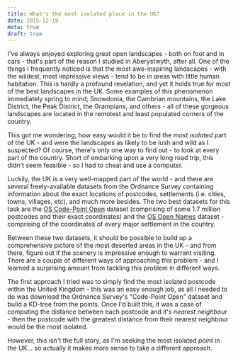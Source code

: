 ```yaml
---
title: What's the most isolated place in the UK?
date: 2015-12-19
meta: true
draft: true
---
```


I've always enjoyed exploring great open landscapes - both on foot and in cars -
that's part of the reason I studied in Aberystwyth, after all. One of the things
I frequently noticed is that the most awe-inspiring landscapes - with the
wildest, most impressive views - tend to be in areas with little human
habitation. This is hardly a profound revelation, and yet it holds true for most
of the best landscapes in the UK. Some examples of this phenomenon immediately
spring to mind; Snowdonia, the Cambrian mountains, the Lake District, the Peak
District, the Grampians, and others - all of these gorgeous landscapes are
located in the remotest and least populated corners of the country.

This got me wondering; how easy would it be to find the *most isolated* part of
the UK - and were the landscapes as likely to be lush and wild as I suspected?
Of course, there's only one way to find out - to look at every part of the
country. Short of embarking upon a very long road trip, this didn't seem
feasible - so I had to cheat and use a computer.

Luckily, the UK is a very well-mapped part of the world - and there are several
freely-available datasets from the Ordnance Survey containing information about
the exact locations of postcodes, settlements (i.e. cities, towns, villages,
etc), and much more besides. The two best datasets for this task are the [OS
Code-Point Open][1] dataset (comprising of some 1.7 million postcodes and their
exact coordinates) and the [OS Open Names][2] dataset - comprising of the
coordinates of every major settlement in the country.

Between these two datasets, it should be possible to build up a comprehensive
picture of the most deserted areas in the UK - and from there, figure out if the
scenery is impressive enough to warrant visiting. There are a couple of
different ways of approaching this problem - and I learned a surprising amount
from tackling this problem in different ways.

The first approach I tried was to simply find the most isolated postcode within
the United Kingdom - this was an easy enough job, as all I needed to do was
download the Ordnance Survey's "Code-Point Open" dataset and build a KD-tree
from the points. Once I'd built this, it was a case of computing the distance
between each postcode and it's *nearest neighbour* - then the postcode with the
greatest distance from their nearest neighbour would be the most isolated.

However, this isn't the full story, as I'm seeking the most isolated *point* in
the UK... so actually it makes more sense to take a different approach.


[1]: https://www.ordnancesurvey.co.uk/business-and-government/products/code-point-open.html
[2]: https://www.ordnancesurvey.co.uk/business-and-government/products/os-open-names.html
